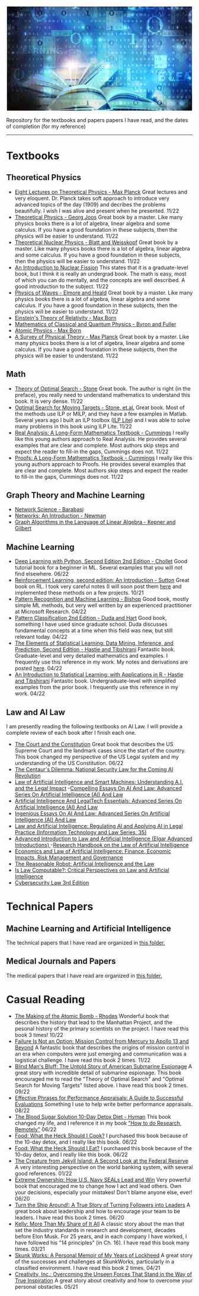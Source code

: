 <p align="center">
	<img width="500" img src="https://github.com/pfroysdon/publications/blob/main/figures/machine-learning-books.jpg">
</p>

Repository for the textbooks and papers papers I have read, and the dates of completion (for my reference)


-----------------------------------------------------------------------------------

# Textbooks


## Theoretical Physics
- [Eight Lectures on Theoretical Physics - Max Planck](https://a.co/d/fXXLdD6) Great lectures and very eloquent.  Dr. Planck takes soft approach to introduce very advanced topics of the day (1909) and decribes the problems beautifully.  I wish I was alive and present when he presented. 11/22
- [Theoretical Physics - Georg Joos](https://a.co/d/9C2IwI5) Great book by a master.  Like many physics books there is a lot of algebra, linear algebra and some calculus.  If you have a good foundation in these subjects, then the physics will be easier to understand. 11/22
- [Theoretical Nuclear Physics - Blatt and Weisskopf](https://a.co/d/7Ic3WSX) Great book by a master.  Like many physics books there is a lot of algebra, linear algebra and some calculus.  If you have a good foundation in these subjects, then the physics will be easier to understand. 11/22
- [An Introduction to Nuclear Fission](https://a.co/d/d42gBdj) This states that it is a graduate-level book, but I think it is really an undergrad book.  The math is easy, most of which you can do mentally, and the concepts are well described.  A good introduction to the subject. 11/22
- [Physics of Waves - Elmore and Heald](https://a.co/d/csDqUIq) Great book by a master.  Like many physics books there is a lot of algebra, linear algebra and some calculus.  If you have a good foundation in these subjects, then the physics will be easier to understand. 11/22
- [Einstein's Theory of Relativity - Max Born](https://a.co/d/ggTQWRW)
- [Mathematics of Classical and Quantum Physics - Byron and Fuller](https://a.co/d/8f3Sraa)
- [Atomic Physics - Max Born](https://a.co/d/4vvXOeR)
- [A Survey of Physical Theory - Max Planck](https://a.co/d/77jb6oT) Great book by a master.  Like many physics books there is a lot of algebra, linear algebra and some calculus.  If you have a good foundation in these subjects, then the physics will be easier to understand. 11/22

## Math
- [Theory of Optimal Search - Stone](https://a.co/d/g24uCYR)  Great book. The author is right (in the preface), you really need to understand mathematics to understand this book.  It is very dense. 11/22
- [Optimal Search for Moving Targets - Stone, et.al.](https://a.co/d/2f2S4Um)  Great book.  Most of the methods use ILP or MILP, and they have a few examples in Matlab.  Several years ago I built an ILP toolbox ([ILP Lite](https://github.com/pfroysdon/projects/blob/main/applied_math/ilpLite)) and I was able to solve many problems in this book using ILP Lite. 11/22
- [Real Analysis: A Long-Form Mathematics Textbook - Cummings](https://a.co/d/7Gj5DGH)  I really like this young authors approach to Real Analysis.  He provides several examples that are clear and complete.  Most authors skip steps and expect the reader to fill-in the gaps, Cummings does not. 11/22
- [Proofs: A Long-Form Mathematics Textbook - Cummings](https://a.co/d/isHNgCW)  I really like this young authors approach to Proofs.  He provides several examples that are clear and complete.  Most authors skip steps and expect the reader to fill-in the gaps, Cummings does not. 11/22

## Graph Theory and Machine Learning
- [Network Science - Barabasi](https://a.co/d/hVfSKuM)
- [Networks: An Introduction - Newman](https://a.co/d/3St5PNH)
- [Graph Algorithms in the Language of Linear Algebra - Kepner and Gilbert](https://a.co/d/fOf79Uo)

## Machine Learning
- [Deep Learning with Python, Second Edition 2nd Edition - Chollet](https://a.co/d/cZmyLF1)  Good tutorial book for a beginner in ML. Several examples that you will not find elsewhere. 06/22
- [Reinforcement Learning, second edition: An Introduction - Sutton](https://a.co/d/8pJHcRp) Great book on RL.  I took very careful notes (I will soon post them [here](https://github.com/pfroysdon/publications/tree/main/Math_Notes) and implemented these methods on a few projects. 10/21
- [Pattern Recognition and Machine Learning - Bishop](https://a.co/d/3ptLp5u)  Good book, mostly simple ML methods, but very well written by an experienced practitioner at Microsoft Research. 04/22
- [Pattern Classification 2nd Edition - Duda and Hart](https://a.co/d/8bA2Bdt) Good book, something I have used since graduate school.  Duda discusses fundamental concepts at a time when this field was new, but still relevant today. 04/22
- [The Elements of Statistical Learning: Data Mining, Inference, and Prediction, Second Edition - Hastie and Tibshirani](https://a.co/d/2vP8iRA) Fantastic book.  Graduate-level and very detailed mathematics and examples.  I frequently use this reference in my work. My notes and derivations are posted [here](https://github.com/pfroysdon/publications/tree/main/Math_Notes). 04/22
- [An Introduction to Statistical Learning: with Applications in R - Hastie and Tibshirani](https://a.co/d/aDsRvba) Fantastic book.  Undergraduate-level with simplifed examples from the prior book. I frequently use this reference in my work. 04/22


## Law and AI Law
I am presently reading the following textbooks on AI Law.  I will provide a complete review of each book after I finish each one.
- [The Court and the Constitution](https://a.co/d/g1Xjts0) Great book that describes the US Supreme Court and the landmark cases since the start of the country.  This book changed my perspective of the US Legal system and my understanding of the US Constitution. 06/22
- [The Centaur's Dilemma: National Security Law for the Coming AI Revolution](https://www.amazon.com/Centaurs-Dilemma-National-Security-Revolution/dp/0815737998/ref=sr_1_3?keywords=ai+and+law&qid=1669737831&s=books&sprefix=AI+and+la%2Cstripbooks%2C102&sr=1-3)
- [Law of Artificial Intelligence and Smart Machines: Understanding A.I. and the Legal Impact](https://www.amazon.com/Artificial-Intelligence-Smart-Machines-Understanding/dp/1641054131)
-[Compelling Essays On AI And Law: Advanced Series On Artificial Intelligence (AI) And Law](https://www.amazon.com/Compelling-Essays-Law-Artificial-Intelligence/dp/1736303139/ref=sr_1_4?keywords=ai+and+law&qid=1669737831&s=books&sprefix=AI+and+la%2Cstripbooks%2C102&sr=1-4)
- [Artificial Intelligence And LegalTech Essentials: Advanced Series On Artificial Intelligence (AI) And Law ](https://www.amazon.com/Artificial-Intelligence-LegalTech-Essentials-Advanced/dp/1734601639/ref=d_zg-te-pba_sccl_3_6/131-3525611-7568345?pd_rd_w=4M9xJ&content-id=amzn1.sym.e4255960-36c0-425e-9849-651b7df9c86e&pf_rd_p=e4255960-36c0-425e-9849-651b7df9c86e&pf_rd_r=8MGFB6MKEP66ZCXKP7J6&pd_rd_wg=95lmq&pd_rd_r=2be3b6d3-3bfd-485c-9c19-a556a6b26ab6&pd_rd_i=1734601639&psc=1)
- [Ingenious Essays On AI And Law: Advanced Series On Artificial Intelligence (AI) And Law](https://www.amazon.com/Ingenious-Essays-Law-Artificial-Intelligence/dp/1736303120/ref=sr_1_5?keywords=ai+and+law&qid=1669737831&s=books&sprefix=AI+and+la%2Cstripbooks%2C102&sr=1-5)
- [Law and Artificial Intelligence: Regulating AI and Applying AI in Legal Practice (Information Technology and Law Series, 35)](https://www.amazon.com/Law-Artificial-Intelligence-Regulating-Information/dp/9462655227/ref=sr_1_1?keywords=ai+and+law&qid=1669737831&s=books&sprefix=AI+and+la%2Cstripbooks%2C102&sr=1-1)
- [Advanced Introduction to Law and Artificial Intelligence (Elgar Advanced Introductions) ](https://www.amazon.com/Advanced-Introduction-Artificial-Intelligence-Introductions/dp/1789905141/ref=d_pd_sbs_sccl_1_2/131-3525611-7568345?pd_rd_w=mW2Qn&content-id=amzn1.sym.38bbd1de-73a5-4ef9-9954-df27c3112829&pf_rd_p=38bbd1de-73a5-4ef9-9954-df27c3112829&pf_rd_r=TD2A4VVCMZXAHMJHWXPG&pd_rd_wg=TrxVk&pd_rd_r=c84e60c1-ad6e-4c2d-bee5-907de798524f&pd_rd_i=1789905141&psc=1)
-[Research Handbook on the Law of Artificial Intelligence ](https://www.amazon.com/Research-Handbook-Law-Artificial-Intelligence/dp/1035308541/ref=sr_1_13?keywords=ai+and+law&qid=1669737831&s=books&sprefix=AI+and+la%2Cstripbooks%2C102&sr=1-13)
- [Economics and Law of Artificial Intelligence: Finance, Economic Impacts, Risk Management and Governance](https://www.amazon.com/Economics-Law-Artificial-Intelligence-Management-ebook/dp/B08SQQ13QR/ref=sr_1_36?keywords=ai+and+law&qid=1669741425&s=books&sprefix=AI+and+la%2Cstripbooks%2C102&sr=1-36)
- [The Reasonable Robot: Artificial Intelligence and the Law](https://www.amazon.com/Reasonable-Robot-Artificial-Intelligence-Law-ebook/dp/B088T7FZJB/ref=sr_1_9?keywords=ai+and+law&qid=1669741614&refinements=p_72%3A1250221011&rnid=1250219011&s=books&sprefix=AI+and+la%2Cstripbooks%2C102&sr=1-9)
- [Is Law Computable?: Critical Perspectives on Law and Artificial Intelligence ](https://www.amazon.com/Law-Computable-Perspectives-Artificial-Intelligence/dp/1509945598/ref=tmm_pap_swatch_0?_encoding=UTF8&qid=1669742104&sr=1-14)
- [Cybersecurity Law 3rd Edition](https://www.amazon.com/Cybersecurity-Law-Jeff-Kosseff/dp/1119822165/ref=sr_1_fkmr0_1?crid=3PGA1W69J44ZZ&keywords=cybersecurity+law+koesff&qid=1669744768&s=books&sprefix=cybersecurity+law+koesf%2Cstripbooks%2C125&sr=1-1-fkmr0)


# Technical Papers

## Machine Learning and Artificial Intelligence
The technical papers that I have read are organized in [this folder.](https://github.com/pfroysdon/reading_rack/tree/main/aiml)

## Medical Journals and Papers
The medical papers that I have read are organized in [this folder.](https://github.com/pfroysdon/reading_rack/tree/main/med)


# Casual Reading
- [The Making of the Atomic Bomb - Rhodes](https://a.co/d/9VpamVx)  Wonderful book that describes the history that lead to the Manhattan Project, and the pesonal history of the primary scientists on the project.  I have read this book 3 times! 10/22
- [Failure Is Not an Option: Mission Control from Mercury to Apollo 13 and Beyond](https://a.co/d/bVZsWaz) A fantastic book that describes the origins of mission control in an era when computers were just emerging and communication was a logistical challenge.  I have read this book 2 times. 11/22
- [Blind Man's Bluff: The Untold Story of American Submarine Espionage](https://a.co/d/eZJvVd1) A great story with incredible detail of submarine espionage.  This book encouraged me to read the "Theory of Optimal Search" and "Optimal Search for Moving Targets" listed above.  I have read this book 2 times. 09/22
- [Effective Phrases for Performance Appraisals: A Guide to Successful Evaluations](https://a.co/d/45dPSQe) Something I use to help write better performance appraisals. 08/22
- [The Blood Sugar Solution 10-Day Detox Diet - Hyman](https://a.co/d/1WRnk3S)  This book changed my life, and I reference it in my book ["How to do Research, Remotely"](https://www.roysdonfibonaccipress.com/shop/p/how-to-do-research-remotely) 06/22
- [Food: What the Heck Should I Cook?](https://a.co/d/6rbiiFp)  I purchased this book because of the 10-day detox, and I really like this book. 06/22
- [Food: What the Heck Should I Eat?](https://a.co/d/9OvhpFB) I purchased this book because of the 10-day detox, and I really like this book. 06/22
- [The Creature from Jekyll Island: A Second Look at the Federal Reserve](https://a.co/d/27yNiLR)  A very interesting perspective on the world banking system, with several good references. 01/22
- [Extreme Ownership: How U.S. Navy SEALs Lead and Win](https://a.co/d/cvlVKyi) Very powerful book that encouraged me to change how I act and lead others.  Own your decisions, especially your mistakes!  Don't blame anyone else, ever! 06/20
- [Turn the Ship Around!: A True Story of Turning Followers into Leaders](https://a.co/d/ejNCLXs) A great book about leadership and how to encourage your team to be leaders.  I have read this book 2 times. 06/20
- [Kelly: More Than My Share of It All](https://a.co/d/1Oz1erl) A classic story about the man that set the industry standards in research and development, decades before Elon Musk.  For 25 years, and in each company I have worked, I have followed his "14 principles" (in Ch. 16).  I have read this book many times. 03/21
- [Skunk Works: A Personal Memoir of My Years of Lockheed](https://a.co/d/26Rm9Ao) A great story of the successes and challenges at SkunkWorks, particularly in a classified environment.  I have read this book 2 times. 04/21
- [Creativity, Inc.: Overcoming the Unseen Forces That Stand in the Way of True Inspiration](https://a.co/d/esVXMWP) A great story about creativity and how to overcome your personal obstacles. 05/21
